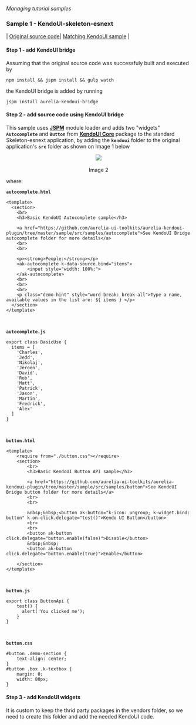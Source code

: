 _Managing tutorial samples_
### Sample 1 - KendoUI-skeleton-esnext
| [Original source code](https://github.com/aurelia/skeleton-navigation/tree/master/skeleton-esnext)| [Matching KendoUI sample](https://github.com/aurelia-ui-toolkits/kendoui-tutorials-code/tree/master/skeleton-esnext) |

#### Step 1 - add KendoUI bridge

Assuming that the original source code was successfuly built and executed by

```
npm install && jspm install && gulp watch
```

the KendoUI bridge is added by running

```
jspm install aurelia-kendoui-bridge
```

#### Step 2 - add source code using KendoUI bridge

This sample uses **[JSPM](https://aurelia-ui-toolkits.gitbooks.io/kendo-ui-sdk-installation/content/installation/installing%20kendo/advanced/core/jspm.html)** module loader and adds two "widgets" **`Autocomplete`** and **`Button`** from  **[KendoUI Core](https://aurelia-ui-toolkits.gitbooks.io/kendo-ui-sdk-installation/content/installation/installing%20kendo/kendo_core.html)** package  to the standard Skeleton-esnext application, by adding the **`kendoui`** folder to the original application's **`src`** folder as shown on Image 1 below

<p align=center>
  <img src="https://cloud.githubusercontent.com/assets/2712405/20242496/ba3747c4-a8fd-11e6-8bc9-593ac142dfa8.png"></img>
 <br><br>
Image 2
</p>

where:

**`autocomplete.html`**
```
<template>
  <section>
    <br>
    <h3>Basic KendoUI Autocomplete sample</h3>

    <a href="https://github.com/aurelia-ui-toolkits/aurelia-kendoui-plugin/tree/master/sample/src/samples/autocomplete">See KendoUI Bridge autocomplete folder for more details</a>
    <br>
    <br>

    <p><strong>People:</strong></p>
    <ak-autocomplete k-data-source.bind="items">
        <input style="width: 100%;">
    </ak-autocomplete>
    <br>
    <br>
    <br>
    <p class="demo-hint" style="word-break: break-all">Type a name, available values in the list are: ${ items } </p>
  </section>
</template>
```

<br>

**`autocomplete.js`**
```
export class BasicUse {
  items = [
    'Charles',
    'Jedd',
    'Nikolaj',
    'Jeroen',
    'David',
    'Rob',
    'Matt',
    'Patrick',
    'Jason',
    'Martin',
    'Fredrick',
    'Alex'
  ]
}
```

<br>

**`button.html`**
```
<template>
    <require from="./button.css"></require>
    <section>
        <br>
        <h3>Basic KendoUI Button API sample</h3>

        <a href="https://github.com/aurelia-ui-toolkits/aurelia-kendoui-plugin/tree/master/sample/src/samples/button">See KendoUI Bridge button folder for more details</a>
        <br>
        <br>

        &nbsp;&nbsp;<button ak-button="k-icon: ungroup; k-widget.bind: button" k-on-click.delegate="test()">Kendo UI Button</button>
        <br>
        <br>
        <button ak-button click.delegate="button.enable(false)">Disable</button>
        &nbsp;&nbsp;
        <button ak-button click.delegate="button.enable(true)">Enable</button>

    </section>
</template>
```

<br>

**`button.js`**
```
export class ButtonApi {
    test() {
      alert('You clicked me');
    }
}
```

<br>

**`button.css`**
```
#button .demo-section {
    text-align: center;
}
#button .box .k-textbox {
    margin: 0;
    width: 80px;
}
```

#### Step 3 - add KendoUI widgets

It is custom to keep the thrid party packages in the vendors folder, so we need to create this folder and add the needed KendoUI code.


